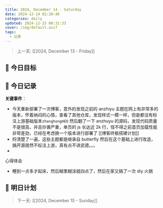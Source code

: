 ```yaml
---
title: 2024, December 14 - Saturday
date: 2024-12-14 02:20:46
categories: daily
updated: 2024-12-15 00:31:33
cover: /img/default.avif
tags:
  - 记录
---
```

> 上一天: [[2024, December 13 - Friday]]

## 🌟 今日目标

## 📝 今日记录

**关键事件**：

- 今天重新部署了一次博客，意外的发现之前的 anzhiyu 主题在网上有非常多的版本，怀着纳闷的心情，查看了其他仓库，发现样式一模一样，但是都没有标注上游基础版本`zhanghongHEO` 然后翻了一下 anzhuyu 的源码，发现代码质量不是很高，并且抄袭严重，单页的 js 长达近 2k 行，怪不得之前首页加载性能非常差劲，已经在考虑换一个版本进行部署了 [[博客终极搭建计划]]
- 捋清楚了一遍，这些主题都是继承自 butterfly 然后在这个基础上进行改造，搞开源居然不标注上游，真有点不讲武德。。。
-

心得体会

- 睡到一点多才起床，然后糊里糊涂就四点了，然后在家又搞了一次 diy 火锅

## 🔮 明日计划

> 下一天: [[2024, December 15 - Sunday]]
